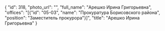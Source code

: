 {
    "id": 318,
    "photo_url": "",
    "full_name": "Арешко Ирина Григорьевна",
    "offices": "[{\"id\": \"05-03\", \"name\": \"Прокуратура Борисовского района\", \"position\": \"Заместитель прокурора\"}]",
    "title": "Арешко Ирина Григорьевна"
}